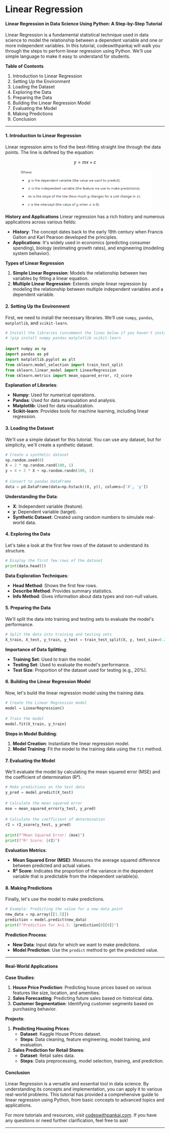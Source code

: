 # Linear Regression



#### Linear Regression in Data Science Using Python: A Step-by-Step Tutorial

Linear Regression is a fundamental statistical technique used in data science to model the relationship between a dependent variable and one or more independent variables. In this tutorial, codeswithpankaj will walk you through the steps to perform linear regression using Python. We'll use simple language to make it easy to understand for students.

**Table of Contents**

1. Introduction to Linear Regression
2. Setting Up the Environment
3. Loading the Dataset
4. Exploring the Data
5. Preparing the Data
6. Building the Linear Regression Model
7. Evaluating the Model
8. Making Predictions
9. Conclusion

***

#### 1. Introduction to Linear Regression

Linear regression aims to find the best-fitting straight line through the data points. The line is defined by the equation:



$$
y=mx+c
$$

<figure><img src="../.gitbook/assets/image.png" alt=""><figcaption></figcaption></figure>

**History and Applications** Linear regression has a rich history and numerous applications across various fields:

* **History**: The concept dates back to the early 19th century when Francis Galton and Karl Pearson developed the principles.
* **Applications**: It's widely used in economics (predicting consumer spending), biology (estimating growth rates), and engineering (modeling system behavior).

**Types of Linear Regression**

1. **Simple Linear Regression**: Models the relationship between two variables by fitting a linear equation.
2. **Multiple Linear Regression**: Extends simple linear regression by modeling the relationship between multiple independent variables and a dependent variable.

#### 2. Setting Up the Environment

First, we need to install the necessary libraries. We'll use `numpy`, `pandas`, `matplotlib`, and `scikit-learn`.

```python
# Install the libraries (uncomment the lines below if you haven't installed them yet)
# !pip install numpy pandas matplotlib scikit-learn

import numpy as np
import pandas as pd
import matplotlib.pyplot as plt
from sklearn.model_selection import train_test_split
from sklearn.linear_model import LinearRegression
from sklearn.metrics import mean_squared_error, r2_score
```

**Explanation of Libraries**:

* **Numpy**: Used for numerical operations.
* **Pandas**: Used for data manipulation and analysis.
* **Matplotlib**: Used for data visualization.
* **Scikit-learn**: Provides tools for machine learning, including linear regression.

#### 3. Loading the Dataset

We'll use a simple dataset for this tutorial. You can use any dataset, but for simplicity, we'll create a synthetic dataset.

```python
# Create a synthetic dataset
np.random.seed(0)
X = 2 * np.random.rand(100, 1)
y = 4 + 3 * X + np.random.randn(100, 1)

# Convert to pandas DataFrame
data = pd.DataFrame(data=np.hstack((X, y)), columns=['X', 'y'])
```

**Understanding the Data**:

* **X**: Independent variable (feature).
* **y**: Dependent variable (target).
* **Synthetic Dataset**: Created using random numbers to simulate real-world data.

#### 4. Exploring the Data

Let's take a look at the first few rows of the dataset to understand its structure.

```python
# Display the first few rows of the dataset
print(data.head())
```

**Data Exploration Techniques**:

* **Head Method**: Shows the first few rows.
* **Describe Method**: Provides summary statistics.
* **Info Method**: Gives information about data types and non-null values.

#### 5. Preparing the Data

We'll split the data into training and testing sets to evaluate the model's performance.

```python
# Split the data into training and testing sets
X_train, X_test, y_train, y_test = train_test_split(X, y, test_size=0.2, random_state=0)
```

**Importance of Data Splitting**:

* **Training Set**: Used to train the model.
* **Testing Set**: Used to evaluate the model's performance.
* **Test Size**: Proportion of the dataset used for testing (e.g., 20%).

#### 6. Building the Linear Regression Model

Now, let's build the linear regression model using the training data.

```python
# Create the Linear Regression model
model = LinearRegression()

# Train the model
model.fit(X_train, y_train)
```

**Steps in Model Building**:

1. **Model Creation**: Instantiate the linear regression model.
2. **Model Training**: Fit the model to the training data using the `fit` method.

#### 7. Evaluating the Model

We'll evaluate the model by calculating the mean squared error (MSE) and the coefficient of determination (R²).

```python
# Make predictions on the test data
y_pred = model.predict(X_test)

# Calculate the mean squared error
mse = mean_squared_error(y_test, y_pred)

# Calculate the coefficient of determination
r2 = r2_score(y_test, y_pred)

print(f"Mean Squared Error: {mse}")
print(f"R² Score: {r2}")
```

**Evaluation Metrics**:

* **Mean Squared Error (MSE)**: Measures the average squared difference between predicted and actual values.
* **R² Score**: Indicates the proportion of the variance in the dependent variable that is predictable from the independent variable(s).

#### 8. Making Predictions

Finally, let's use the model to make predictions.

```python
# Example: Predicting the value for a new data point
new_data = np.array([[1.5]])
prediction = model.predict(new_data)
print(f"Prediction for X=1.5: {prediction[0][0]}")
```

**Prediction Process**:

* **New Data**: Input data for which we want to make predictions.
* **Model Prediction**: Use the `predict` method to get the predicted value.

***

#### Real-World Applications

**Case Studies**:

1. **House Price Prediction**: Predicting house prices based on various features like size, location, and amenities.
2. **Sales Forecasting**: Predicting future sales based on historical data.
3. **Customer Segmentation**: Identifying customer segments based on purchasing behavior.

**Projects**:

1. **Predicting Housing Prices**:
   * **Dataset**: Kaggle House Prices dataset.
   * **Steps**: Data cleaning, feature engineering, model training, and evaluation.
2. **Sales Prediction for Retail Stores**:
   * **Dataset**: Retail sales data.
   * **Steps**: Data preprocessing, model selection, training, and prediction.

#### Conclusion

Linear Regression is a versatile and essential tool in data science. By understanding its concepts and implementation, you can apply it to various real-world problems. This tutorial has provided a comprehensive guide to linear regression using Python, from basic concepts to advanced topics and applications.

For more tutorials and resources, visit [codeswithpankaj.com](https://codeswithpankaj.com). If you have any questions or need further clarification, feel free to ask!

***
